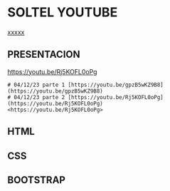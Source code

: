 # SOLTEL YOUTUBE

[xxxxx](yyyyy)

## PRESENTACION
<https://youtu.be/Rj5KOFL0oPg>

```console
# 04/12/23 parte 1 [https://youtu.be/gpzB5wKZ9B8](https://youtu.be/gpzB5wKZ9B8)
# 04/12/23 parte 2 [https://youtu.be/Rj5KOFL0oPg](https://youtu.be/Rj5KOFL0oPg)
<https://youtu.be/Rj5KOFL0oPg>

```

## HTML

## CSS

## BOOTSTRAP

## 

## 

## 
